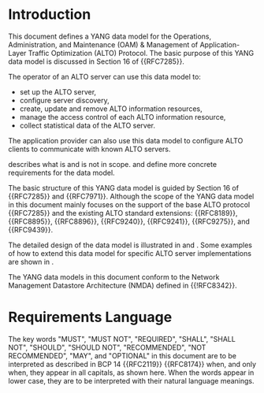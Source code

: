# Introduction

This document defines a YANG data model for the Operations, Administration, and
Maintenance (OAM) & Management of Application-Layer Traffic Optimization (ALTO)
Protocol. The basic purpose of this YANG data model is discussed in Section 16
of {{RFC7285}}.

The operator of an ALTO server can use this data model to:

* set up the ALTO server,
* configure server discovery,
* create, update and remove ALTO information resources,
* manage the access control of each ALTO information resource,
* collect statistical data of the ALTO server.

The application provider can also use this data model to configure ALTO clients
to communicate with known ALTO servers.

[](#scope) describes what is and is not in scope.
[](#requirements) and [](#extra-req) define more concrete requirements for the
data model.

The basic structure of this YANG data model is guided by Section 16 of
{{RFC7285}} and {{RFC7971}}. Although the scope of the YANG data model in this
document mainly focuses on the support of the base ALTO protocol {{RFC7285}} and
the existing ALTO standard extensions: {{RFC8189}}, {{RFC8895}},
{{RFC8896}}, {{RFC9240}}, {{RFC9241}}, {{RFC9275}}, and
{{RFC9439}}.

The detailed design of the data model is illustrated in [](#alto-model) and
[](#alto-stats-model). Some examples of how to extend this data model for
specific ALTO server implementations are shown in [](#alto-ext-model).

The YANG data models in this document conform to the Network Management Datastore Architecture (NMDA) defined in {{!RFC8342}}.

# Requirements Language

The key words "MUST", "MUST NOT", "REQUIRED", "SHALL", "SHALL NOT", "SHOULD",
"SHOULD NOT", "RECOMMENDED", "NOT RECOMMENDED", "MAY", and "OPTIONAL" in this
document are to be interpreted as described in BCP 14 {{RFC2119}} {{RFC8174}}
when, and only when, they appear in all capitals, as shown here. When the words
appear in lower case, they are to be interpreted with their natural language
meanings.

<!-- End of sections -->
